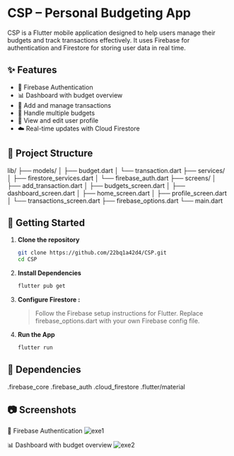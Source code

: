 # CSP – Personal Budgeting App

CSP is a Flutter mobile application designed to help users manage their budgets and track transactions effectively. It uses Firebase for authentication and Firestore for storing user data in real time.

## ✨ Features

- 🔐 Firebase Authentication
- 📊 Dashboard with budget overview
- 💸 Add and manage transactions
- 📁 Handle multiple budgets
- 👤 View and edit user profile
- ☁️ Real-time updates with Cloud Firestore

## 📁 Project Structure

lib/
├── models/
│ ├── budget.dart
│ └── transaction.dart
├── services/
│ ├── firestore_services.dart
│ └── firebase_auth.dart
├── screens/
│ ├── add_transaction.dart
│ ├── budgets_screen.dart
│ ├── dashboard_screen.dart
│ ├── home_screen.dart
│ ├── profile_screen.dart
│ └── transactions_screen.dart
├── firebase_options.dart
└── main.dart
## 🚀 Getting Started

1. **Clone the repository**
   ```bash
   git clone https://github.com/22bq1a42d4/CSP.git
   cd CSP
2. **Install Dependencies**
   ```bash
   flutter pub get
3. **Configure Firestore :**
   > Follow the Firebase setup instructions for Flutter.
   > Replace firebase_options.dart with your own Firebase config file.
4. **Run the App**
      ```bash
   flutter run
## 🧰 Dependencies
.firebase_core
.firebase_auth
.cloud_firestore
.flutter/material
## 📷 Screenshots
 🔐 Firebase Authentication
![exe1](https://github.com/user-attachments/assets/ed29cb40-c1a2-4b86-ad44-2a882b239b99)


 📊 Dashboard with budget overview
![exe2](https://github.com/user-attachments/assets/20ea90d5-149f-45b6-ab30-e050acfea5a3)



